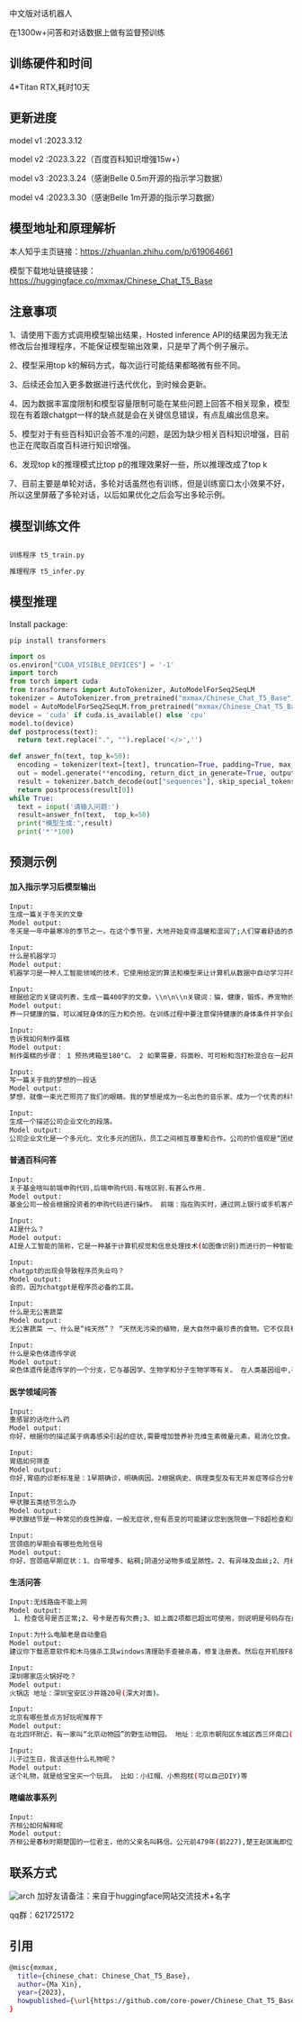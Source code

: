 中文版对话机器人

在1300w+问答和对话数据上做有监督预训练

## 训练硬件和时间
4*Titan RTX,耗时10天

## 更新进度
model v1 :2023.3.12

model v2 :2023.3.22（百度百科知识增强15w+） 

model v3 :2023.3.24（感谢Belle 0.5m开源的指示学习数据）

model v4 :2023.3.30（感谢Belle 1m开源的指示学习数据）

## 模型地址和原理解析

本人知乎主页链接：https://zhuanlan.zhihu.com/p/619064661

模型下载地址链接链接：https://huggingface.co/mxmax/Chinese_Chat_T5_Base

## 注意事项

1、请使用下面方式调用模型输出结果，Hosted inference API的结果因为我无法修改后台推理程序，不能保证模型输出效果，只是举了两个例子展示。

2、模型采用top k的解码方式，每次运行可能结果都略微有些不同。

3、后续还会加入更多数据进行迭代优化，到时候会更新。

4、因为数据丰富度限制和模型容量限制可能在某些问题上回答不相关现象，模型现在有着跟chatgpt一样的缺点就是会在关键信息错误，有点乱编出信息来。

5、模型对于有些百科知识会答不准的问题，是因为缺少相关百科知识增强，目前也正在爬取百度百科进行知识增强。

6、发现top k的推理模式比top p的推理效果好一些，所以推理改成了top k

7、目前主要是单轮对话，多轮对话虽然也有训练，但是训练窗口太小效果不好，所以这里屏蔽了多轮对话，以后如果优化之后会写出多轮示例。

## 模型训练文件

```bash

训练程序 t5_train.py

推理程序 t5_infer.py

```


## 模型推理

Install package:
```
pip install transformers 
```

```python
import os
os.environ["CUDA_VISIBLE_DEVICES"] = '-1'
import torch
from torch import cuda
from transformers import AutoTokenizer, AutoModelForSeq2SeqLM
tokenizer = AutoTokenizer.from_pretrained("mxmax/Chinese_Chat_T5_Base")
model = AutoModelForSeq2SeqLM.from_pretrained("mxmax/Chinese_Chat_T5_Base") 
device = 'cuda' if cuda.is_available() else 'cpu'
model.to(device)
def postprocess(text):
  return text.replace(".", "").replace('</>','')

def answer_fn(text, top_k=50):
  encoding = tokenizer(text=[text], truncation=True, padding=True, max_length=256, return_tensors="pt").to(device) 
  out = model.generate(**encoding, return_dict_in_generate=True, output_scores=False, max_length=512,temperature=0.5,do_sample=True,repetition_penalty=3.0 ,top_k=top_k)
  result = tokenizer.batch_decode(out["sequences"], skip_special_tokens=True)
  return postprocess(result[0]) 
while True:
  text = input('请输入问题:')
  result=answer_fn(text,  top_k=50)
  print("模型生成:",result)
  print('*'*100)
```

## 预测示例
#### 加入指示学习后模型输出
```bash
Input:
生成一篇关于冬天的文章
Model output:
冬天是一年中最寒冷的季节之一。在这个季节里，大地开始变得温暖和湿润了;人们穿着舒适的衣服、保暖的鞋子等衣服也变得更加暖洋洋地出现在街上或街道中;3月份正是冬季节气之际(例如7月1日至9月初), 气温逐渐上升并使得许多树木被冻死而秋天则意味着更多时间去参加户外活动或者进行烧烤派对来享受这个美好的冬日时光!
```

```bash
Input:
什么是机器学习
Model output:
机器学习是一种人工智能领域的技术，它使用给定的算法和模型来让计算机从数据中自动学习并改进性能。
```

```bash
Input:
根据给定的关键词列表，生成一篇400字的文章。\\n\n\\n关键词：猫，健康，锻炼，养宠物的好处。
Model output:
养一只健康的猫，可以减轻身体的压力和负担。在训练过程中要注意保持健康的身体条件并学会适当地休息以适应各种不同的情况： - 锻炼是提高猫咪的健康状况的好方法，因为它们有各种各样的功能需要进行运动来增加肌肉力量;同时还可以减少体重、增强骨密度等不良因素的影响!因此建议每天给宠物提供适当的饮食营养搭配以及定期的清洁护理措施是非常必要的选择之一。
```

```bash
Input:
告诉我如何制作蛋糕
Model output:
制作蛋糕的步骤： 1 预热烤箱至180°C。 2 如果需要，将面粉、可可粉和泡打粉混合在一起并慢慢加入到面糊中搅拌均匀即可完成烘焙过程。 3 一个一个地选择适合自己口味的小面团或颗粒状材料(比如鸡蛋液)放入湿性发泡剂内发酵10-15分钟使其变得光滑无黏附状态; 4在一个大碗中添加一层糖霜或者奶油乳酪作为装饰物制成自己的甜点也可以采用烤模来增加口感层次感!
```

```bash
Input:
写一篇关于我的梦想的一段话
Model output:
梦想，就像一束光芒照亮了我们的眼睛。我的梦想是成为一名出色的音乐家、成为一个优秀的科学家和一位领导家;并且我要努力工作并获得成功并成为社会上的领袖和社会的领导者之一! 在我追求目标的过程中，我一直坚信自己能够实现自己的价值并为之奋斗的目标而努力过上健康而快乐的生活：热爱音乐并与家人和朋友交流享受人生的意义与乐趣的时光等事情都让我感到非常满足感愉悦。同时我也渴望拥有一份稳定的工作环境并提供一个舒适放松的环境来维持身体健康的生活方式以及在不断挑战自我的情况下保持动力的心态等等这些愿望都在我的心中燃烧着青春的热情和发展的力量。
```

```bash
Input:
生成一个描述公司企业文化的段落。
Model output:
公司企业文化是一个多元化、文化多元的团队，员工之间相互尊重和合作。公司的价值观是“团结一致”;追求创新和发展的方向则是实现自身价值与愿景的目标的核心力量之一：创造最有价值的产品和服务以满足客户的需求并提供最佳解决方案是我们的工作方式所在之处!
```

#### 普通百科问答
```bash
Input:
关于基金啥叫前端申购代码,后端申购代码.有啥区别.有甚么作用.
Model output:
基金公司一般会根据投资者的申购代码进行操作。 前端：指在购买时，通过网上银行或手机客户端等渠道输入“赎回”信息后(如需提前确认),将资金转入到证券账户中;而后的端:是指对已持有该股票并已经卖出的资金做委托
```

```bash
Input:
AI是什么？
Model output:
AI是人工智能的简称，它是一种基于计算机视觉和信息处理技术(如图像识别)而进行的一种智能计算。在人类历史上有无数个发明者诞生于现代科技中： 比如我们现在所熟知的一个“机器人”就是用一个机器来模拟人脑中的各种生物行为模式并加以控制与改造的过程
```

```bash
Input:
chatgpt的出现会导致程序员失业吗？
Model output:
会的，因为chatgpt是程序员必备的工具。
```

```bash
Input:
什么是无公害蔬菜
Model output:
无公害蔬菜 一、什么是“纯天然”？ “天然无污染的植物，是大自然中最珍贵的食物。它不仅具有观赏价值和药用价值的双重功效;而且还含有多种维生素及矿物质等营养成分：如绿叶菜中的胡萝卜素(C)与红萝卜中所含丰富的铁质以及各种微量元素硒元素等等!这些营养素在自然界里都可被人体吸收利用并转化成有机酸或无机盐来食用因此,人们经常把它们称为"绿色食品"、"绿色食品”、“健康水果\保健产品
```

```bash
Input:
什么是染色体遗传学说
Model output:
染色体遗传是遗传学的一个分支，它与基因学、生物学和分子生物学等有关。 在人类基因组中,有6个细胞分裂成1种或2型其中3系的分化为4条线(即：5)/8=7;而9属中的10只则分为12对: 1组共生一个DNA序列 2一组同源性RNA 3一对单克隆体 4一共有16支相同类型的抗原 5两组成不同的核苷酸 6二位互补性的抗体 7三者相互结合形成新的免疫复合物
```

#### 医学领域问答
```bash
Input:
重感冒的话吃什么药
Model output:
你好，根据你的描述属于病毒感染引起的症状,需要增加营养补充维生素微量元素，易消化饮食。可以服用感冒药如复方氨酚脘胺颗粒治疗看看
```

```bash
Input:
胃癌如何筛查
Model output:
你好,胃癌的诊断标准是：1早期确诊，明确病因。2根据病史、病理类型及有无并发症等综合分析;3结合临床症状和体征进行初步判断是否为癌前病变或有肿瘤变现趋势者(如无明显变化) 4对患者的情况做进一步检查以确定治疗方案
```

```bash
Input:
甲状腺五类结节怎么办
Model output:
甲状腺结节是一种常见的良性肿瘤，一般无症状,但有恶变的可能建议您到医院做一下B超检查和胸部X线片等进一步明确诊断后对症治疗。
```

```bash
Input:
宫颈癌的早期会有哪些危险信号
Model output:
你好，宫颈癌早期症状：1、白带增多、粘稠;阴道分泌物多或呈脓性。2、有异味及血丝;2、月经量少;3、腰酸背痛;4、乳房胀满;5、乳头溢液;6、下腹坠涨;7、肛门疼痛等
```

#### 生活问答
```bash
Input:无线路由不能上网
Model output:
 1、检查信号是否正常;2、号卡是否有欠费;3、如上面2项都已超出可使用，则说明是号码存在问题。建议您联系归属地客服查询一下;4、也可以到营业厅进行缴费试试看;如果在异地无法正常使用宽带上网功能的话，可以拨打1#11转人工台报障处理的
```

```bash
Input:为什么电脑老是自动重启
Model output:
建议你下载恶意软件和木马强杀工具windows清理助手查被杀毒，修复注册表。然后在开机按F8进入安全模式后选择重启或关机再试! 1、请你用系统自带的系统的还原：设置->程序与附件中找到“恢复出厂设定”/勾选为自动完成(如果故障依旧);2、双击打开命令提示符输入SFC+ALT回车;3、点击"开始扫描,并执行此操作;4、磁盘整理;5、检查是否使用其他盘片代替了操作系统;如以上方法仍无法解决你的问题请将机器送到三*服
```

```bash
Input:
深圳哪家店火锅好吃？
Model output:
火锅店 地址：深圳宝安区沙井路20号(深大对面)。
```

```bash
Input:
北京有哪些景点方好玩呢推荐下
Model output:
在北四环附近，有一家叫“北京动物园”的野生动物园。 地址：北京市朝阳区东城区西三环南口(原昌平区)
```

```bash
Input:
儿子过生日，我该送些什么礼物呢？
Model output:
送个礼物，就是给宝宝买一个玩具。 比如：小红帽、小熊抱枕(可以自己DIY)等
```

#### 瞎编故事系列
```bash
Input:
齐桓公如何解释呢
Model output:
齐桓公是春秋时期楚国的一位君主，他的父亲名叫韩信。公元前479年(前227),楚王赵匡胤即位后不久就与秦国相会了;公元398年被封为“燕侯”、晋国的开国元勋——郑玄之孙梁惠帝和周武灵君等五人联合讨伐项羽时被刘邦所杀!
```

## 联系方式
![arch](微信好友二维码.jpg)
加好友请备注：来自于huggingface网站交流技术+名字

qq群：621725172


## 引用
```bash
@misc{mxmax,
  title={chinese_chat: Chinese_Chat_T5_Base},
  author={Ma Xin},
  year={2023},
  howpublished={\url{https://github.com/core-power/Chinese_Chat_T5_Base}},
}
```
